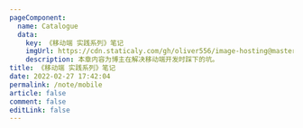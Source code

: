```yaml
---
pageComponent:
  name: Catalogue
  data:
    key: 《移动端 实践系列》笔记
    imgUrl: https://cdn.staticaly.com/gh/oliver556/image-hosting@master/table-of-contents/mobile.221j9sy7c8io.webp
    description: 本章内容为博主在解决移动端开发时踩下的坑。
title: 《移动端 实践系列》笔记
date: 2022-02-27 17:42:04
permalink: /note/mobile
article: false
comment: false
editLink: false
---
```


